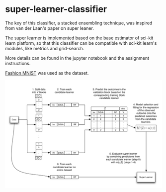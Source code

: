 # super-learner-classifier

The key of this classifier, a stacked ensembling technique, was inspired from van der Laan's paper on super leaner. 

The super learner is implemented based on the base estimator of sci-kit learn platform, so that this classifier can be compatible with sci-kit learn's modules, like metrics and grid-search.

More details can be found in the jupyter notebook and the assignment instructions.

[Fashion MNIST](https://www.kaggle.com/zalando-research/fashionmnist "Zalando's Fashion MNIST") was used as the dataset.

![Super Learner's structure](https://github.com/OopsRyan/super-learner-classifier/blob/master/references/super-learner-structure.jpg "structure")
